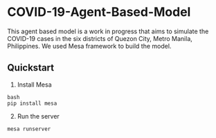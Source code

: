 # COVID-19-Agent-Based-Model

This agent based model is a work in progress that aims to simulate the COVID-19 cases in the six districts of Quezon City, Metro Manila, Philippines. We used Mesa framework to build the model.

Quickstart
----------
1. Install Mesa
```
bash
pip install mesa
```
2. Run the server
```
mesa runserver
```
